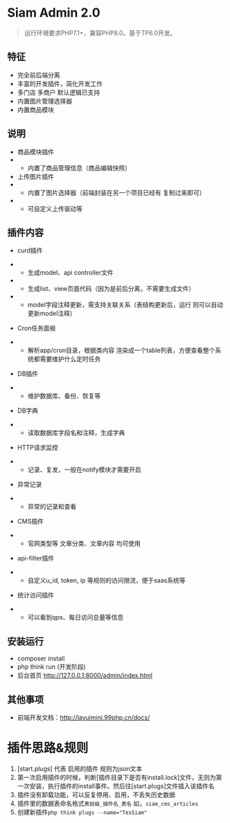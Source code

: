 Siam Admin 2.0
===============

> 运行环境要求PHP7.1+，兼容PHP8.0。基于TP6.0开发。

## 特征

- 完全前后端分离
- 丰富的开发插件，简化开发工作
- 多门店 多商户 默认逻辑已支持
- 内置图片管理选择器
- 内置商品模块

## 说明
- 商品模块插件
- - 内置了商品管理信息（商品编辑快照）
- 上传图片插件
- - 内置了图片选择器（前端封装在另一个项目已经有 复制过来即可）
- - 可自定义上传驱动等

## 插件内容

- curd插件
- - 生成model、api controller文件
- - 生成list、view页面代码（因为是前后分离，不需要生成文件）
- - model字段注释更新，需支持关联关系（表结构更新后，运行 则可以自动更新model注释）
- Cron任务面板
- - 解析app/cron目录，根据类内容  渲染成一个table列表，方便查看整个系统都需要维护什么定时任务

- DB插件
- - 维护数据库、备份、恢复等
- DB字典
- - 读取数据库字段名和注释，生成字典
- HTTP请求监控
- - 记录、复发，一般在notify模块才需要开启
- 异常记录
- - 异常的记录和查看
- CMS插件
- - 官网类型等 文章分类、文章内容 均可使用
- api-filter插件
- - 自定义u_id, token, ip 等规则的访问限流，便于saas系统等
- 统计访问插件
- - 可以看到qps、每日访问总量等信息

## 安装运行

- composer install
- php think run (开发阶段)
- 后台首页 http://127.0.0.1:8000/admin/index.html

## 其他事项

- 前端开发文档：http://layuimini.99php.cn/docs/

插件思路&规则
===================
1. [start.plugs] 代表 启用的插件 规则为json文本
2. 第一次启用插件的时候，判断[插件目录下是否有install.lock]文件，无则为第一次安装，执行插件的install事件。然后往[start.plugs]文件插入该插件名
3. 插件没有卸载功能，可以反复停用、启用，不丢失历史数据
4. 插件里的数据表命名格式`表前缀_插件名_表名` 如，`siam_cms_articles`
5. 创建新插件`php think plugs --name="TesSiam"`  